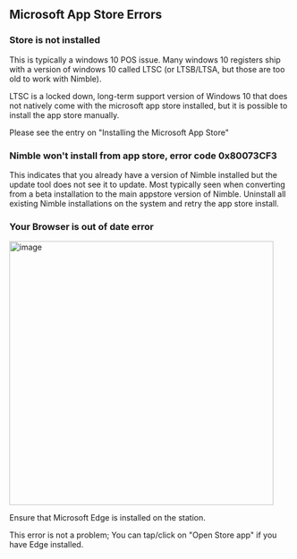 ## Microsoft App Store Errors

### Store is not installed
This is typically a windows 10 POS issue. Many windows 10 registers ship with a version of windows 10 called LTSC (or LTSB/LTSA, but those are too old to work with Nimble).

LTSC is a locked down, long-term support version of Windows 10 that does not natively come with the microsoft app store installed, but it is possible to install the app store manually.

Please see the entry on "Installing the Microsoft App Store"

### Nimble won't install from app store, error code 0x80073CF3
This indicates that you already have a version of Nimble installed but the update tool does not see it to update. Most typically seen when converting from a beta installation to the main appstore version of Nimble. Uninstall all existing Nimble installations on the system and retry the app store install.


### Your Browser is out of date error
<img width="472" alt="image" src="https://github.com/user-attachments/assets/47fcd708-8f55-4888-9b61-0ebd0bfcea95" />

Ensure that Microsoft Edge is installed on the station.

This error is not a problem; You can tap/click on "Open Store app" if you have Edge installed.



